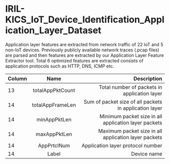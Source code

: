 # IRIL-KICS_IoT_Device_Identification_Application_Layer_Dataset
Application layer features are extracted from network traffic of 22 IoT and 5 non-IoT devices. Previously publicly available network traces (.pcap files) are parsed and then features are extracted by our Application Layer Feature Extractor tool. Total 6 optimized features are extracted consists of application protocols such as HTTP, DNS, ICMP etc. 


| Column       | Name             | Description                                            |
| :---         |     :---:        |          ---:                                          |
| 13           | totalAppPktCount | Total number of packets in application layer           |
| 14           | totalAppFrameLen | Sum of packet size of all packets in application layer |
| 14           | minAppPktLen     | Minimum packet size in all application layer packets   |
| 14           | maxAppPktLen     | Maximum packet size in all application layer packets   |
| 14           | AppPrtclNum	    | Application layer protocol number                      |
| 14           | Label            | Device name                                            |

